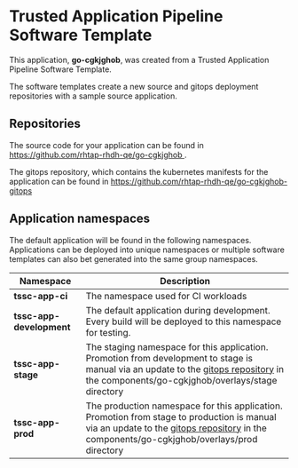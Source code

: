 # Trusted Application Pipeline Software Template

This application, **go-cgkjghob**, was created from a Trusted Application Pipeline Software Template.

The software templates create a new source and gitops deployment repositories with a sample source application. 

## Repositories

The source code for your application can be found in [https://github.com/rhtap-rhdh-qe/go-cgkjghob ](https://github.com/rhtap-rhdh-qe/go-cgkjghob ).
 
The gitops repository, which contains the kubernetes manifests for the application can be found in 
[https://github.com/rhtap-rhdh-qe/go-cgkjghob-gitops ](https://github.com/rhtap-rhdh-qe/go-cgkjghob-gitops ) 

## Application namespaces 

The default application will be found in the following namespaces. Applications can be deployed into unique namespaces or multiple software templates can also bet generated into the same group namespaces.  

|  Namespace   |  Description   |  
| -------- | -------- |
| **tssc-app-ci** | The namespace used for CI workloads |
| **tssc-app-development** | The default application during development. Every build will be deployed to this namespace for testing. |
| **tssc-app-stage** | The staging namespace for this application. Promotion from development to stage is manual via an update to the [gitops repository](https://github.com/rhtap-rhdh-qe/go-cgkjghob-gitops ) in the components/go-cgkjghob/overlays/stage directory |
| **tssc-app-prod** | The production namespace for this application. Promotion from stage to production is manual via an update to the [gitops repository](https://github.com/rhtap-rhdh-qe/go-cgkjghob-gitops ) in the components/go-cgkjghob/overlays/prod directory |
